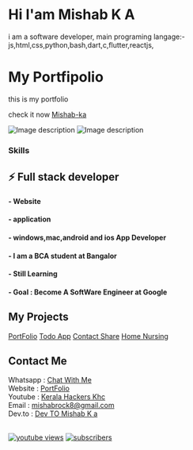 # Hi I'am Mishab K A
i am a software developer, main programing langage:- 
js,html,css,python,bash,dart,c,flutter,reactjs,
# My Portfipolio

this is my portfolio

check it now [Mishab-ka](https://mishab-ka.netlify.app/)

![Image description](https://dev-to-uploads.s3.amazonaws.com/uploads/articles/kf3hmwdefp8bvsunfmws.png)
![Image description](https://dev-to-uploads.s3.amazonaws.com/uploads/articles/qa2a7almr4ze6v813kco.png)


### Skills

## ⚡ Full stack developer
#### - Website 
#### - application 
#### - windows,mac,android and ios App Developer
#### - I am a BCA student at Bangalor
#### - Still Learning
#### - Goal : Become A SoftWare Engineer at Google


## My Projects

<a href="https://mishab-ka.netlify.app/">PortFolio</a>
<a href="https://github.com/mishab-ka/TodoApp">Todo App</a>
<a href="https://contactsv1.netlify.app/">Contact Share</a>
<a href="https://intouchhome.in/">Home Nursing</a>


## Contact Me <br>
Whatsapp : <a href="https://wa.me/message/XEDQSY2IZ4C7D1">Chat With Me</a> <br>
Website  : <a href="https://mishab-ka.netlify.app/">PortFolio</a><br>
Youtube  : <a href="https://www.youtube.com/c/KeralaHackersKHC">Kerala Hackers Khc</a><br>
Email    : mishabrock8@gmail.com <br>
Dev.to   :  <a href="https://dev.to/mishabka">Dev TO Mishab K a</a><br>
<br>



<a href="https://www.youtube.com/c/KeralaHackersKHC?sub_confirmation=1"><img alt="youtube views" title="YouTube views" src="https://freshidea.com/jonah/youtube-api/view-count-badge.php#"/></a>
<a href="https://www.youtube.com/c/KeralaHackersKHC?sub_confirmation=1"><img alt="subscribers" title="Subscribe to my YouTube channel" src="https://freshidea.com/jonah/youtube-api/subscribers-badge.php?color=red#"/></a> 



